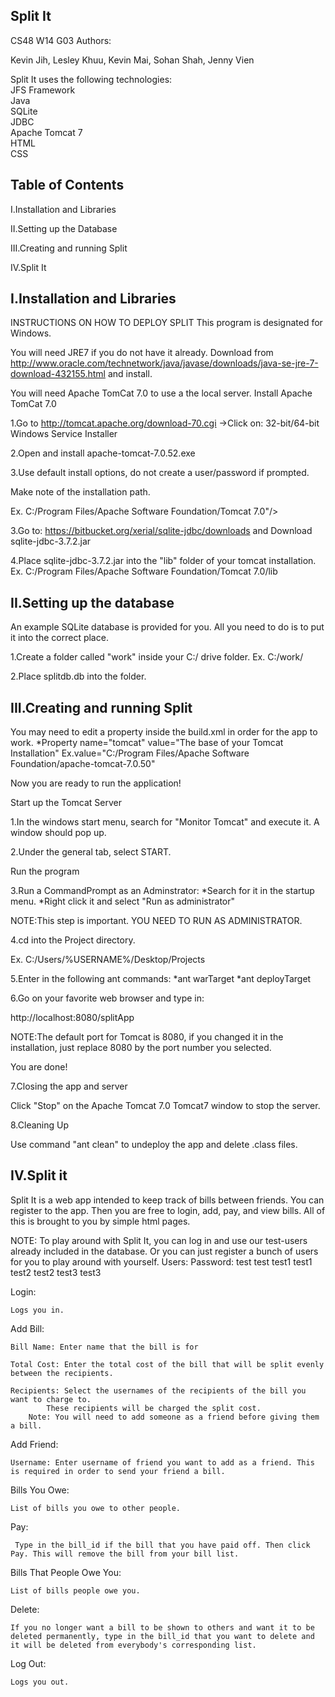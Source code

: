Split It
---

CS48 W14
G03
Authors: 

Kevin Jih, 
Lesley Khuu, 
Kevin Mai, 
Sohan Shah, 
Jenny Vien

Split It uses the following technologies:	
JFS Framework	
Java	
SQLite	
JDBC	
Apache Tomcat 7		
HTML	
CSS	


Table of Contents
--------------------
I.Installation and Libraries

II.Setting up the Database

III.Creating and running Split

IV.Split It





I.Installation and Libraries
------------------------------
INSTRUCTIONS ON HOW TO DEPLOY SPLIT
This program is designated for Windows.

You will need JRE7 if you do not  have it already.
Download from 
http://www.oracle.com/technetwork/java/javase/downloads/java-se-jre-7-download-432155.html
and install.

You will need Apache TomCat 7.0 to use a the local server.
Install Apache TomCat 7.0

1.Go to 
 http://tomcat.apache.org/download-70.cgi
     ->Click on: 32-bit/64-bit Windows Service Installer
     
2.Open and install apache-tomcat-7.0.52.exe

3.Use default install options, do not create a user/password if prompted.

Make note of the installation path.

Ex. C:/Program Files/Apache Software Foundation/Tomcat 7.0"/>

3.Go to: 
https://bitbucket.org/xerial/sqlite-jdbc/downloads
and Download sqlite-jdbc-3.7.2.jar

4.Place sqlite-jdbc-3.7.2.jar into the "lib" folder of your tomcat installation.
Ex.  C:/Program Files/Apache Software Foundation/Tomcat 7.0/lib

II.Setting up the database
---------------------------
An example SQLite database is provided for you. All you need to do is to put it into the correct place.

1.Create a folder called "work" inside your C:/ drive folder.
Ex. C:/work/

2.Place splitdb.db into the folder.


III.Creating and running Split
------------------------------
You may need to edit a property inside the build.xml in order for
 the app to work.
      *Property name="tomcat" value="The base of your Tomcat Installation"
      	Ex.value="C:/Program Files/Apache Software Foundation/apache-tomcat-7.0.50"

Now you are ready to run the application!

Start up the Tomcat Server

1.In the windows start menu, search for "Monitor Tomcat" and execute it. A window should pop up.


2.Under the general tab, select START.

Run the program


3.Run a CommandPrompt as an Adminstrator:
 *Search for it in the startup menu.
 *Right click it and select "Run as administrator"

NOTE:This step is important. YOU NEED TO RUN AS ADMINISTRATOR.


4.cd into the Project directory.

Ex. C:/Users/%USERNAME%/Desktop/Projects


5.Enter in the following ant commands:
	*ant warTarget
	*ant deployTarget


6.Go on your favorite web browser and type in:

http://localhost:8080/splitApp

NOTE:The default port for Tomcat is 8080, if you changed it in the installation, just replace 8080 by the port number you selected.

You are done!


7.Closing the app and server

Click "Stop" on the Apache Tomcat 7.0 Tomcat7 window to stop the server.

8.Cleaning Up

Use command "ant clean" to undeploy the app and delete .class files.


IV.Split it
-------------
Split It is a web app intended to keep track of bills between friends. You can register to the app. Then you are free to login, add, pay, and view bills. All of this is brought to you by simple html pages.

NOTE: To play around with Split It, you can log in and use our test-users already included in the database. Or you can just register a bunch of users for you to play around with yourself.
Users:	      Password:
test	      test
test1	      test1
test2	      test2
test3	      test3

Login:
	
    Logs you in.

Add Bill:

    Bill Name: Enter name that the bill is for

    Total Cost: Enter the total cost of the bill that will be split evenly between the recipients.

    Recipients: Select the usernames of the recipients of the bill you want to charge to. 
    		These recipients will be charged the split cost.
		Note: You will need to add someone as a friend before giving them a bill.

Add Friend:

    Username: Enter username of friend you want to add as a friend. This is required in order to send your friend a bill.

Bills You Owe:

    List of bills you owe to other people.

Pay:

     Type in the bill_id if the bill that you have paid off. Then click Pay. This will remove the bill from your bill list.

Bills That People Owe You:
    
    List of bills people owe you.

Delete:
	
    If you no longer want a bill to be shown to others and want it to be deleted permanently, type in the bill_id that you want to delete and it will be deleted from everybody's corresponding list.

Log Out:

    Logs you out.
